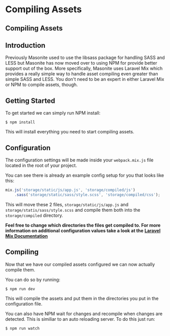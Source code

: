 # Compiling Assets

## Compiling Assets

## Introduction

Previously Masonite used to use the libsass package for handling SASS and LESS but Masonite has now moved over to using NPM for provide better support out of the box. More specifically, Masonite uses Laravel Mix which provides a really simple way to handle asset compiling even greater than simple SASS and LESS. You don't need to be an expert in either Laravel Mix or NPM to compile assets, though.

## Getting Started

To get started we can simply run NPM install:

```text
$ npm install
```

This will install everything you need to start compiling assets.

## Configuration

The configuration settings will be made inside your `webpack.mix.js` file located in the root of your project.

You can see there is already an example config setup for you that looks like this:

```javascript
mix.js('storage/static/js/app.js', 'storage/compiled/js')
    .sass('storage/static/sass/style.scss', 'storage/compiled/css');
```

This will move these 2 files, `storage/static/js/app.js` and `storage/statis/sass/style.scss` and compile them both into the `storage/compiled` directory.

**Feel free to change which directories the files get compiled to. For more information on additional configuration values take a look at the** [**Laravel Mix Documentation**](https://laravel.com/docs/6.x/mix)

## Compiling

Now that we have our compiled assets configured we can now actually compile them.

You can do so by running:

```text
$ npm run dev
```

This will compile the assets and put them in the directories you put in the configuration file.

You can also have NPM wait for changes and recompile when changes are detected. This is similiar to an auto reloading server. To do this just run:

```text
$ npm run watch
```

